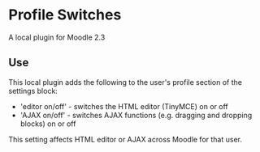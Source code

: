 # Profile Switches

A local plugin for Moodle 2.3

## Use

This local plugin adds the following to the user's profile section of the settings block:

* 'editor on/off' - switches the HTML editor (TinyMCE) on or off
* 'AJAX on/off'   - switches AJAX functions (e.g. dragging and dropping blocks) on or off

This setting affects HTML editor or AJAX across Moodle for that user.
